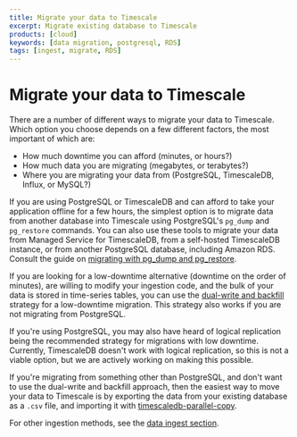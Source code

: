 ```yaml
---
title: Migrate your data to Timescale
excerpt: Migrate existing database to Timescale
products: [cloud]
keywords: [data migration, postgresql, RDS]
tags: [ingest, migrate, RDS]
---
```


# Migrate your data to Timescale

There are a number of different ways to migrate your data to Timescale. Which
option you choose depends on a few different factors, the most important of
which are:

- How much downtime you can afford (minutes, or hours?)
- How much data you are migrating (megabytes, or terabytes?)
- Where you are migrating your data from (PostgreSQL, TimescaleDB, Influx, or MySQL?)

If you are using PostgreSQL or TimescaleDB and can afford to take your
application offline for a few hours, the simplest option is to migrate data
from another database into Timescale using PostgreSQL's `pg_dump` and
`pg_restore` commands.
You can also use these tools to migrate your data from Managed Service for
TimescaleDB, from a self-hosted TimescaleDB instance, or from another
PostgreSQL database, including Amazon RDS. Consult the guide on [migrating with
pg_dump and pg_restore][pg-dump-restore].

If you are looking for a low-downtime alternative (downtime on the order of
minutes), are willing to modify your ingestion code, and the bulk of your data
is stored in time-series tables, you can use the [dual-write and backfill][dual-write]
strategy for a low-downtime migration. This strategy also works if you are not
migrating from PostgreSQL.

If you're using PostgreSQL, you may also have heard of logical replication
being the recommended strategy for migrations with low downtime. Currently,
TimescaleDB doesn't work with logical replication, so this is not a viable
option, but we are actively working on making this possible.

If you're migrating from something other than PostgreSQL, and don't want to use
the dual-write and backfill approach, then the easiest way to move your data to
Timescale is by exporting the data from your existing database as a `.csv` file,
and importing it with [timescaledb-parallel-copy][parallel-copy].

For other ingestion methods, see the [data ingest section][data-ingest].

[data-ingest]: /use-timescale/:currentVersion:/ingest-data/
[dual-write]: /migrate/:currentVersion:/dual-write-and-backfill/
[pg-dump-restore]: /migrate/:currentVersion:/pg-dump-and-restore/
[parallel-copy]: /use-timescale/:currentVersion:/ingest-data/import-csv/
[troubleshooting]: /migrate/:currentVersion:/troubleshooting/
